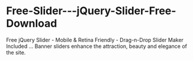# Free-Slider---jQuery-Slider-Free-Download
Free jQuery Slider - Mobile &amp; Retina Friendly - Drag-n-Drop Slider Maker Included ... Banner sliders enhance the attraction, beauty and elegance of the site.
